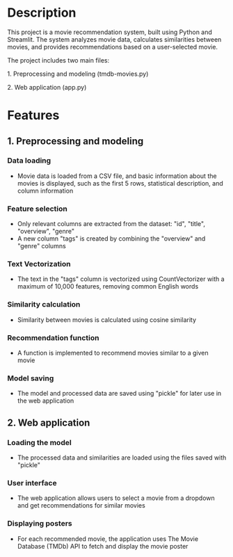 <h1>Description</h1>
<p>This project is a movie recommendation system, built using Python and Streamlit. The system analyzes movie data, calculates similarities between movies, and provides recommendations based on a user-selected movie.</p>
<p>The project includes two main files:</p>
<p>1. Preprocessing and modeling (tmdb-movies.py)</p>
<p>2. Web application (app.py)</p>
<h1>Features</h1>
<h2>1. Preprocessing and modeling</h2>
<h3>Data loading</h3>
<ul>
  <li>Movie data is loaded from a CSV file, and basic information about the movies is displayed, such as the first 5 rows, statistical description, and column information</li>
</ul>
<h3>Feature selection</h3> 
<ul>
  <li>Only relevant columns are extracted from the dataset: "id", "title", "overview", "genre"</li>
  <li>A new column "tags" is created by combining the "overview" and "genre" columns</li>
</ul>
<h3>Text Vectorization</h3>
<ul>
  <li>The text in the "tags" column is vectorized using CountVectorizer with a maximum of 10,000 features, removing common English words</li>
</ul>
<h3>Similarity calculation</h3>
<ul>
  <li>Similarity between movies is calculated using cosine similarity</li>
</ul>
<h3>Recommendation function</h3>
<ul>
  <li>A function is implemented to recommend movies similar to a given movie</li>
</ul>
<h3>Model saving</h3>
<ul>
  <li>The model and processed data are saved using "pickle" for later use in the web application</li>
</ul>
<h2>2. Web application</h2>
<h3>Loading the model</h3>
<ul>
  <li>The processed data and similarities are loaded using the files saved with "pickle"</li>
</ul>
<h3>User interface</h3>
<ul>
  <li>The web application allows users to select a movie from a dropdown and get recommendations for similar movies</li>
</ul>
<h3>Displaying posters</h3>
<ul>
  <li>For each recommended movie, the application uses The Movie Database (TMDb) API to fetch and display the movie poster</li>
</ul>
